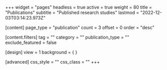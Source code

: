 +++
widget = "pages"
headless = true
active = true
weight = 80
title = "Publications"
subtitle = "Published research studies"
lastmod = "2022-12-03T03:14:23.973Z"

[content]
page_type = "publication"
count = 3
offset = 0
order = "desc"

  [content.filters]
  tag = ""
  category = ""
  publication_type = ""
  exclude_featured = false

[design]
view = 1
background = { }

[advanced]
css_style = ""
css_class = ""
+++
